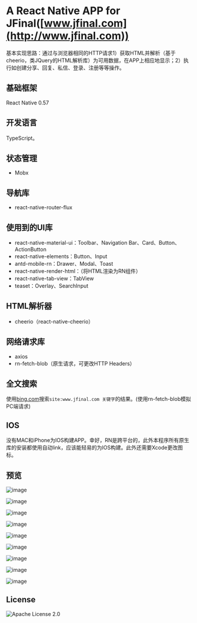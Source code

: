 # A React Native APP for JFinal([www.jfinal.com](http://www.jfinal.com))

基本实现思路：通过与浏览器相同的HTTP请求1）获取HTML并解析（基于cheerio，类JQuery的HTML解析库）为可用数据，在APP上相应地显示；2）执行如创建分享、回复、私信、登录、注册等等操作。

## 基础框架

React Native 0.57

## 开发语言

TypeScript。

## 状态管理

- Mobx

## 导航库

- react-native-router-flux

## 使用到的UI库

- react-native-material-ui：Toolbar、Navigation Bar、Card、Button、ActionButton
- react-native-elements：Button、Input
- antd-mobile-rn：Drawer、Modal、Toast
- react-native-render-html：（将HTML渲染为RN组件）
- react-native-tab-view：TabView
- teaset：Overlay、SearchInput

## HTML解析器

- cheerio（react-native-cheerio）

## 网络请求库

- axios
- rn-fetch-blob（原生请求，可更改HTTP Headers）

## 全文搜索

使用[bing.com](https://cn.bing.com)搜索`site:www.jfinal.com 关键字`的结果。(使用rn-fetch-blob模拟PC端请求)

## IOS

没有MAC和iPhone为IOS构建APP。幸好，RN是跨平台的，此外本程序所有原生库的安装都使用自动link，应该能轻易的为IOS构建。此外还需要Xcode更改图标。

## 预览

![image](https://github.com/weifuchuan/JFinal/blob/master/_preview/home_project.png)

![image](https://github.com/weifuchuan/JFinal/blob/master/_preview/home_search.png)

![image](https://github.com/weifuchuan/JFinal/blob/master/_preview/home_me.png)

![image](https://github.com/weifuchuan/JFinal/blob/master/_preview/home_me_drawer.png)

![image](https://github.com/weifuchuan/JFinal/blob/master/_preview/project_page.png)

![image](https://github.com/weifuchuan/JFinal/blob/master/_preview/share_page.png)

![image](https://github.com/weifuchuan/JFinal/blob/master/_preview/user.png)

![image](https://github.com/weifuchuan/JFinal/blob/master/_preview/user_drawer.png)

![image](https://github.com/weifuchuan/JFinal/blob/master/_preview/message.png)

## License 

![Apache License 2.0](https://github.com/weifuchuan/JFinal/blob/master/LICENSE)